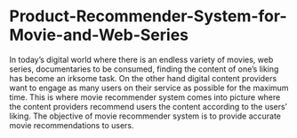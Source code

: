 # Product-Recommender-System-for-Movie-and-Web-Series
In today’s digital world where there is an endless variety of movies, web series, documentaries to be consumed, finding the content of one’s liking has become an irksome task. On the other hand digital content providers want to engage as many users on their service as possible for the maximum time. This is where movie recommender system comes into picture where the content providers recommend users the content according to the users’ liking. The objective of movie recommender system is to provide accurate movie recommendations to users. 
